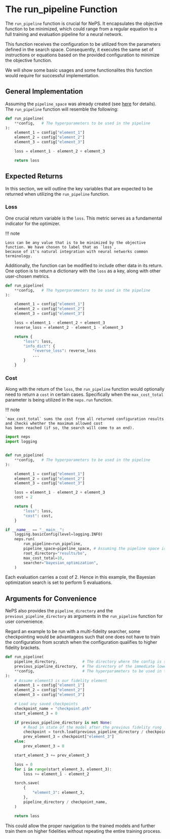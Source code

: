 # The run_pipeline Function

The `run_pipeline` function is crucial for NePS. It encapsulates the objective function to be minimized, which could
range from a regular equation to a full training and evaluation pipeline for a neural network.

This function receives the configuration to be utilized from the parameters defined in the search space. Consequently,
it executes the same set of instructions or equations based on the provided configuration to minimize the objective
function.

We will show some basic usages and some functionalites this function would require for successful implementation.

## General Implementation

Assuming the `pipeline_space` was already created (see
[here](https://automl.github.io/neps/latest/pipeline_space/) for details). The `run_pipeline` function will resemble the
following:

```python
def run_pipeline(
    **config,   # The hyperparameters to be used in the pipeline
):
    element_1 = config["element_1"]
    element_2 = config["element_2"]
    element_3 = config["element_3"]

    loss = element_1 - element_2 + element_3

    return loss
```

## Expected Returns

In this section, we will outline the key variables that are expected to be returned when utilizing the `run_pipeline`
function.

### Loss

One crucial return variable is the `loss`. This metric serves as a fundamental indicator for the optimizer.

!!! note

    Loss can be any value that is to be minimized by the objective function. We have chosen to label that as `loss`,
    because of it's natural integration with neural networks common terminology.

Additionally, the function can be modified to include other data in its return. One option is to return a dictionary
with the `loss` as a key, along with other user-chosen metrics.

```python
def run_pipeline(
    **config,   # The hyperparameters to be used in the pipeline
):

    element_1 = config["element_1"]
    element_2 = config["element_2"]
    element_3 = config["element_3"]

    loss = element_1 - element_2 + element_3
    reverse_loss = element_2 - element_1 - element_3

    return {
        "loss": loss,
        "info_dict": {
            "reverse_loss": reverse_loss
            ...
        }
    }
```

### Cost

Along with the return of the `loss`, the `run_pipeline` function would optionally need to return a `cost` in certain
cases. Specifically when the `max_cost_total` parameter is being utilized in the `neps.run` function.


!!! note

    `max_cost_total` sums the cost from all returned configuration results and checks whether the maximum allowed cost
    has been reached (if so, the search will come to an end).

```python
import neps
import logging


def run_pipeline(
    **config,   # The hyperparameters to be used in the pipeline
):

    element_1 = config["element_1"]
    element_2 = config["element_2"]
    element_3 = config["element_3"]

    loss = element_1 - element_2 + element_3
    cost = 2

    return {
        "loss": loss,
        "cost": cost,
    }

if __name__ == "__main__":
    logging.basicConfig(level=logging.INFO)
    neps.run(
        run_pipeline=run_pipeline,
        pipeline_space=pipeline_space, # Assuming the pipeline space is defined
        root_directory="results/bo",
        max_cost_total=10,
        searcher="bayesian_optimization",
    )
```

Each evaluation carries a cost of 2. Hence in this example, the Bayesian optimization search is set to perform 5
evaluations.

## Arguments for Convenience

NePS also provides the `pipeline_directory` and the `previous_pipeline_directory` as arguments in the `run_pipeline`
function for user convenience.

Regard an example to be run with a multi-fidelity searcher, some checkpointing would be advantageos such that one does
not have to train the configuration from scratch when the configuration qualifies to higher fidelity brackets.

```python
def run_pipeline(
    pipeline_directory,           # The directory where the config is saved
    previous_pipeline_directory,  # The directory of the immediate lower fidelity config
    **config,                     # The hyperparameters to be used in the pipeline
):
    # Assume element3 is our fidelity element
    element_1 = config["element_1"]
    element_2 = config["element_2"]
    element_3 = config["element_3"]

    # Load any saved checkpoints
    checkpoint_name = "checkpoint.pth"
    start_element_3 = 0

    if previous_pipeline_directory is not None:
        # Read in state of the model after the previous fidelity rung
        checkpoint = torch.load(previous_pipeline_directory / checkpoint_name)
        prev_element_3 = checkpoint["element_3"]
    else:
        prev_element_3 = 0

    start_element_3 += prev_element_3

    loss = 0
    for i in range(start_element_3, element_3):
        loss += element_1 - element_2

    torch.save(
        {
            "element_3": element_3,
        },
        pipeline_directory / checkpoint_name,
    )

    return loss
```

This could allow the proper navigation to the trained models and further train them on higher fidelities without
repeating the entire training process.
